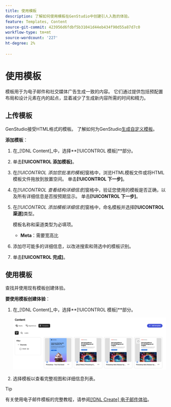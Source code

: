 ```yaml
---
title: 使用模板
description: 了解如何使用模板在GenStudio中创建引人入胜的体验。
feature: Templates, Content
source-git-commit: 423956d6fdbf5b31041d44eb434f90d55a87d7c0
workflow-type: tm+mt
source-wordcount: '227'
ht-degree: 2%

---
```



# 使用模板

模板用于为电子邮件和社交媒体广告生成一致的内容。 它们通过提供包括预配置布局和设计元素在内的起点，显着减少了生成新内容所需的时间和精力。

## 上传模板

GenStudio接受HTML格式的模板。 了解如何为GenStudio[生成自定义模板](customize-template.md)。

**添加模板**：

1. 在&#x200B;_[!DNL Content]_中，选择&#x200B;**[!UICONTROL 模板]**部分。

1. 单击&#x200B;**[!UICONTROL 添加模板]**。

1. 在&#x200B;_[!UICONTROL 添加您批准的模板]_&#x200B;窗格中，浏览HTML模板文件或将HTML模板文件拖放到放置空间。 单击&#x200B;**[!UICONTROL 下一步]**。

1. 在&#x200B;_[!UICONTROL 查看结构详细信息]_&#x200B;窗格中，验证您使用的模板是否正确，以及所有详细信息是否按预期显示。 单击&#x200B;**[!UICONTROL 下一步]**。

1. 在&#x200B;_[!UICONTROL 添加模板详细信息]_&#x200B;窗格中，命名模板并选择&#x200B;**[!UICONTROL 渠道]**&#x200B;类型。

   模板名称和渠道类型为必填项。

   - **Meta**：需要宽高比
   <!-- **Display ads**: requires Dimensions -->

1. 添加尽可能多的详细信息，以改进搜索和筛选中的模板识别。

1. 单击&#x200B;**[!UICONTROL 完成]**。

## 使用模板

查找并使用现有模板创建体验。

**要使用模板创建体验**：

1. 在&#x200B;_[!DNL Content]_中，选择&#x200B;**[!UICONTROL 模板]**部分。

   ![内容模板列表](../../assets/content-templates.png)

1. 选择模板以查看完整视图和详细信息列表。

>[!TIP]
>
>有关使用电子邮件模板的完整教程，请参阅[[!DNL Create] 电子邮件体验](/help/tutorials/create-email-experience.md)。

<!--  The create button in Content Template view does not work yet.
1. Click **[!UICONTROL Create Experience]** (paintbrush) from the upper right corner to use the template.
-->
